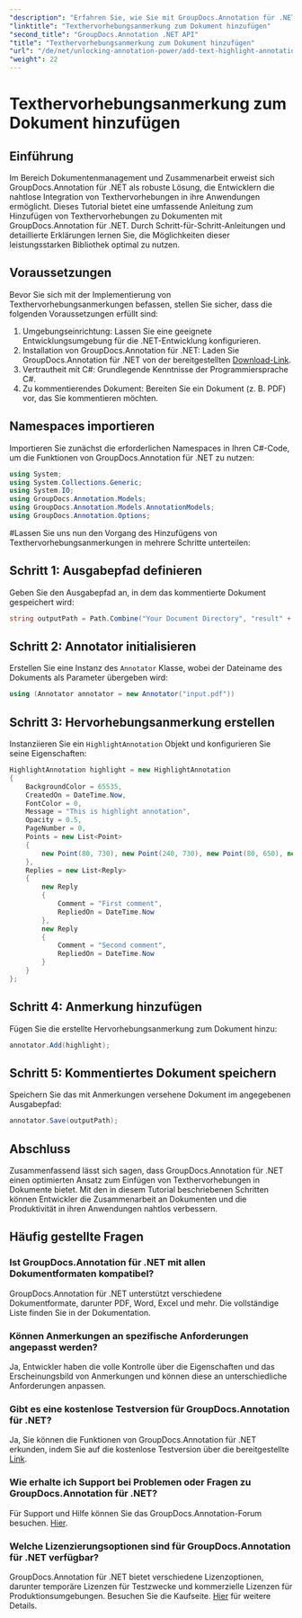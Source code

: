 ```yaml
---
"description": "Erfahren Sie, wie Sie mit GroupDocs.Annotation für .NET Texthervorhebungen zu Dokumenten hinzufügen. Verbessern Sie die Zusammenarbeit und Produktivität mit dieser umfassenden Lösung."
"linktitle": "Texthervorhebungsanmerkung zum Dokument hinzufügen"
"second_title": "GroupDocs.Annotation .NET API"
"title": "Texthervorhebungsanmerkung zum Dokument hinzufügen"
"url": "/de/net/unlocking-annotation-power/add-text-highlight-annotation/"
"weight": 22
---
```


# Texthervorhebungsanmerkung zum Dokument hinzufügen

## Einführung
Im Bereich Dokumentenmanagement und Zusammenarbeit erweist sich GroupDocs.Annotation für .NET als robuste Lösung, die Entwicklern die nahtlose Integration von Texthervorhebungen in ihre Anwendungen ermöglicht. Dieses Tutorial bietet eine umfassende Anleitung zum Hinzufügen von Texthervorhebungen zu Dokumenten mit GroupDocs.Annotation für .NET. Durch Schritt-für-Schritt-Anleitungen und detaillierte Erklärungen lernen Sie, die Möglichkeiten dieser leistungsstarken Bibliothek optimal zu nutzen.
## Voraussetzungen
Bevor Sie sich mit der Implementierung von Texthervorhebungsanmerkungen befassen, stellen Sie sicher, dass die folgenden Voraussetzungen erfüllt sind:
1. Umgebungseinrichtung: Lassen Sie eine geeignete Entwicklungsumgebung für die .NET-Entwicklung konfigurieren.
2. Installation von GroupDocs.Annotation für .NET: Laden Sie GroupDocs.Annotation für .NET von der bereitgestellten [Download-Link](https://releases.groupdocs.com/annotation/net/).
3. Vertrautheit mit C#: Grundlegende Kenntnisse der Programmiersprache C#.
4. Zu kommentierendes Dokument: Bereiten Sie ein Dokument (z. B. PDF) vor, das Sie kommentieren möchten.

## Namespaces importieren
Importieren Sie zunächst die erforderlichen Namespaces in Ihren C#-Code, um die Funktionen von GroupDocs.Annotation für .NET zu nutzen:
```csharp
using System;
using System.Collections.Generic;
using System.IO;
using GroupDocs.Annotation.Models;
using GroupDocs.Annotation.Models.AnnotationModels;
using GroupDocs.Annotation.Options;
```
#Lassen Sie uns nun den Vorgang des Hinzufügens von Texthervorhebungsanmerkungen in mehrere Schritte unterteilen:
## Schritt 1: Ausgabepfad definieren
Geben Sie den Ausgabepfad an, in dem das kommentierte Dokument gespeichert wird:
```csharp
string outputPath = Path.Combine("Your Document Directory", "result" + Path.GetExtension("input.pdf"));
```
## Schritt 2: Annotator initialisieren
Erstellen Sie eine Instanz des `Annotator` Klasse, wobei der Dateiname des Dokuments als Parameter übergeben wird:
```csharp
using (Annotator annotator = new Annotator("input.pdf"))
```
## Schritt 3: Hervorhebungsanmerkung erstellen
Instanziieren Sie ein `HighlightAnnotation` Objekt und konfigurieren Sie seine Eigenschaften:
```csharp
HighlightAnnotation highlight = new HighlightAnnotation
{
    BackgroundColor = 65535,
    CreatedOn = DateTime.Now,
    FontColor = 0,
    Message = "This is highlight annotation",
    Opacity = 0.5,
    PageNumber = 0,
    Points = new List<Point>
    {
        new Point(80, 730), new Point(240, 730), new Point(80, 650), new Point(240, 650)
    },
    Replies = new List<Reply>
    {
        new Reply
        {
            Comment = "First comment",
            RepliedOn = DateTime.Now
        },
        new Reply
        {
            Comment = "Second comment",
            RepliedOn = DateTime.Now
        }
    }
};
```
## Schritt 4: Anmerkung hinzufügen
Fügen Sie die erstellte Hervorhebungsanmerkung zum Dokument hinzu:
```csharp
annotator.Add(highlight);
```
## Schritt 5: Kommentiertes Dokument speichern
Speichern Sie das mit Anmerkungen versehene Dokument im angegebenen Ausgabepfad:
```csharp
annotator.Save(outputPath);
```

## Abschluss
Zusammenfassend lässt sich sagen, dass GroupDocs.Annotation für .NET einen optimierten Ansatz zum Einfügen von Texthervorhebungen in Dokumente bietet. Mit den in diesem Tutorial beschriebenen Schritten können Entwickler die Zusammenarbeit an Dokumenten und die Produktivität in ihren Anwendungen nahtlos verbessern.
## Häufig gestellte Fragen
### Ist GroupDocs.Annotation für .NET mit allen Dokumentformaten kompatibel?
GroupDocs.Annotation für .NET unterstützt verschiedene Dokumentformate, darunter PDF, Word, Excel und mehr. Die vollständige Liste finden Sie in der Dokumentation.
### Können Anmerkungen an spezifische Anforderungen angepasst werden?
Ja, Entwickler haben die volle Kontrolle über die Eigenschaften und das Erscheinungsbild von Anmerkungen und können diese an unterschiedliche Anforderungen anpassen.
### Gibt es eine kostenlose Testversion für GroupDocs.Annotation für .NET?
Ja, Sie können die Funktionen von GroupDocs.Annotation für .NET erkunden, indem Sie auf die kostenlose Testversion über die bereitgestellte [Link](https://releases.groupdocs.com/).
### Wie erhalte ich Support bei Problemen oder Fragen zu GroupDocs.Annotation für .NET?
Für Support und Hilfe können Sie das GroupDocs.Annotation-Forum besuchen. [Hier](https://forum.groupdocs.com/c/annotation/10).
### Welche Lizenzierungsoptionen sind für GroupDocs.Annotation für .NET verfügbar?
GroupDocs.Annotation für .NET bietet verschiedene Lizenzoptionen, darunter temporäre Lizenzen für Testzwecke und kommerzielle Lizenzen für Produktionsumgebungen. Besuchen Sie die Kaufseite. [Hier](https://purchase.groupdocs.com/buy) für weitere Details.